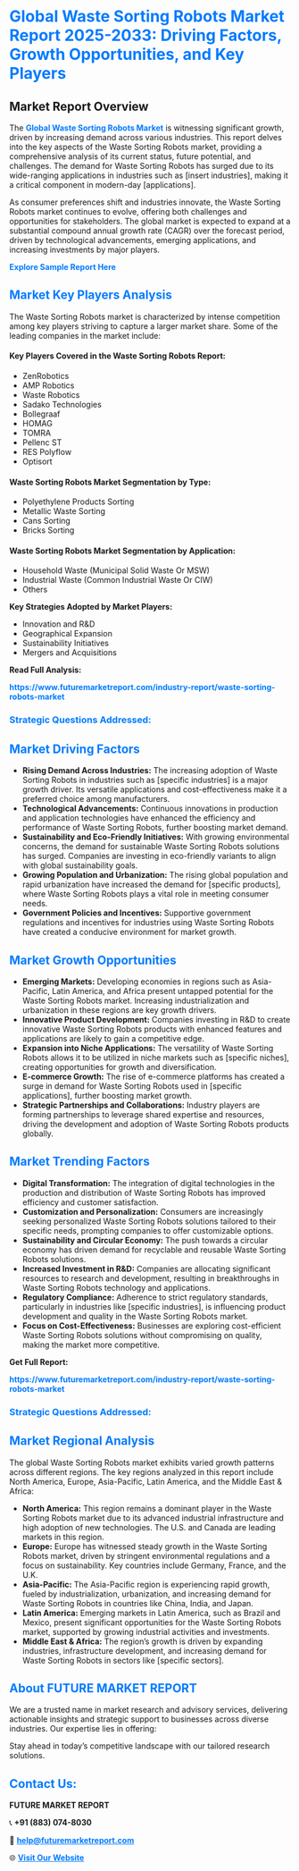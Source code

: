 <h1 style="color: #007BFF;">Global Waste Sorting Robots Market Report 2025-2033: Driving Factors, Growth Opportunities, and Key Players</h1>

<section id="overview">
<h2>Market Report Overview</h2>
<p>The <a href="https://www.futuremarketreport.com/industry-report/waste-sorting-robots-market" style="color: #007BFF; text-decoration: none;"><strong>Global Waste Sorting Robots Market</strong></a> is witnessing significant growth, driven by increasing demand across various industries. This report delves into the key aspects of the Waste Sorting Robots market, providing a comprehensive analysis of its current status, future potential, and challenges. The demand for Waste Sorting Robots has surged due to its wide-ranging applications in industries such as [insert industries], making it a critical component in modern-day [applications].</p>
<p>As consumer preferences shift and industries innovate, the Waste Sorting Robots market continues to evolve, offering both challenges and opportunities for stakeholders. The global market is expected to expand at a substantial compound annual growth rate (CAGR) over the forecast period, driven by technological advancements, emerging applications, and increasing investments by major players.</p>
</section>

<section id="overview">
<p><a href="https://www.futuremarketreport.com/request-sample/reportId=89071" style="color: #007BFF; text-decoration: none;"><strong>Explore Sample Report Here</strong></a></p>
</section>

<section id="key-players">
<h2 style="color: #007BFF;">Market Key Players Analysis</h2>
<p>The Waste Sorting Robots market is characterized by intense competition among key players striving to capture a larger market share. Some of the leading companies in the market include:</p>
<h4>Key Players Covered in the Waste Sorting Robots Report:</h4>
<ul><li>ZenRobotics</li><li>AMP Robotics</li><li>Waste Robotics</li><li>Sadako Technologies</li><li>Bollegraaf</li><li>HOMAG</li><li>TOMRA</li><li>Pellenc ST</li><li>RES Polyflow</li><li>Optisort</li></ul>
<h4>Waste Sorting Robots Market Segmentation by Type:</h4>
<ul><li>Polyethylene Products Sorting</li><li>Metallic Waste Sorting</li><li>Cans Sorting</li><li>Bricks Sorting</li></ul>

<h4>Waste Sorting Robots Market Segmentation by Application:</h4>
<ul><li>Household Waste (Municipal Solid Waste Or MSW)</li><li>Industrial Waste (Common Industrial Waste Or CIW)</li><li>Others</li></ul>
<p><strong>Key Strategies Adopted by Market Players:</strong></p>
<ul>
<li>Innovation and R&D</li>
<li>Geographical Expansion</li>
<li>Sustainability Initiatives</li>
<li>Mergers and Acquisitions</li>
</ul>
</section>

<section>
<p><strong>Read Full Analysis: </strong></p><a href="https://www.futuremarketreport.com/industry-report/waste-sorting-robots-market" style="color: #007BFF; text-decoration: none;"><strong>https://www.futuremarketreport.com/industry-report/waste-sorting-robots-market</strong></a>
<h3 style="color: #007BFF;">Strategic Questions Addressed:</h3>
</section>

<section id="driving-factors">
<h2 style="color: #007BFF;">Market Driving Factors</h2>
<ul>
<li><strong>Rising Demand Across Industries:</strong> The increasing adoption of Waste Sorting Robots in industries such as [specific industries] is a major growth driver. Its versatile applications and cost-effectiveness make it a preferred choice among manufacturers.</li>
<li><strong>Technological Advancements:</strong> Continuous innovations in production and application technologies have enhanced the efficiency and performance of Waste Sorting Robots, further boosting market demand.</li>
<li><strong>Sustainability and Eco-Friendly Initiatives:</strong> With growing environmental concerns, the demand for sustainable Waste Sorting Robots solutions has surged. Companies are investing in eco-friendly variants to align with global sustainability goals.</li>
<li><strong>Growing Population and Urbanization:</strong> The rising global population and rapid urbanization have increased the demand for [specific products], where Waste Sorting Robots plays a vital role in meeting consumer needs.</li>
<li><strong>Government Policies and Incentives:</strong> Supportive government regulations and incentives for industries using Waste Sorting Robots have created a conducive environment for market growth.</li>
</ul>
</section>

<section id="growth-opportunities">
<h2 style="color: #007BFF;">Market Growth Opportunities</h2>
<ul>
<li><strong>Emerging Markets:</strong> Developing economies in regions such as Asia-Pacific, Latin America, and Africa present untapped potential for the Waste Sorting Robots market. Increasing industrialization and urbanization in these regions are key growth drivers.</li>
<li><strong>Innovative Product Development:</strong> Companies investing in R&D to create innovative Waste Sorting Robots products with enhanced features and applications are likely to gain a competitive edge.</li>
<li><strong>Expansion into Niche Applications:</strong> The versatility of Waste Sorting Robots allows it to be utilized in niche markets such as [specific niches], creating opportunities for growth and diversification.</li>
<li><strong>E-commerce Growth:</strong> The rise of e-commerce platforms has created a surge in demand for Waste Sorting Robots used in [specific applications], further boosting market growth.</li>
<li><strong>Strategic Partnerships and Collaborations:</strong> Industry players are forming partnerships to leverage shared expertise and resources, driving the development and adoption of Waste Sorting Robots products globally.</li>
</ul>
</section>

<section id="trending-factors">
<h2 style="color: #007BFF;">Market Trending Factors</h2>
<ul>
<li><strong>Digital Transformation:</strong> The integration of digital technologies in the production and distribution of Waste Sorting Robots has improved efficiency and customer satisfaction.</li>
<li><strong>Customization and Personalization:</strong> Consumers are increasingly seeking personalized Waste Sorting Robots solutions tailored to their specific needs, prompting companies to offer customizable options.</li>
<li><strong>Sustainability and Circular Economy:</strong> The push towards a circular economy has driven demand for recyclable and reusable Waste Sorting Robots solutions.</li>
<li><strong>Increased Investment in R&D:</strong> Companies are allocating significant resources to research and development, resulting in breakthroughs in Waste Sorting Robots technology and applications.</li>
<li><strong>Regulatory Compliance:</strong> Adherence to strict regulatory standards, particularly in industries like [specific industries], is influencing product development and quality in the Waste Sorting Robots market.</li>
<li><strong>Focus on Cost-Effectiveness:</strong> Businesses are exploring cost-efficient Waste Sorting Robots solutions without compromising on quality, making the market more competitive.</li>
</ul>
</section>

<section>
<p><strong>Get Full Report: </strong></p><a href="https://www.futuremarketreport.com/industry-report/waste-sorting-robots-market" style="color: #007BFF; text-decoration: none;"><strong>https://www.futuremarketreport.com/industry-report/waste-sorting-robots-market</strong></a>
<h3 style="color: #007BFF;">Strategic Questions Addressed:</h3>
</section>


<section id="regional-analysis">
<h2 style="color: #007BFF;">Market Regional Analysis</h2>
<p>The global Waste Sorting Robots market exhibits varied growth patterns across different regions. The key regions analyzed in this report include North America, Europe, Asia-Pacific, Latin America, and the Middle East & Africa:</p>
<ul>
<li><strong>North America:</strong> This region remains a dominant player in the Waste Sorting Robots market due to its advanced industrial infrastructure and high adoption of new technologies. The U.S. and Canada are leading markets in this region.</li>
<li><strong>Europe:</strong> Europe has witnessed steady growth in the Waste Sorting Robots market, driven by stringent environmental regulations and a focus on sustainability. Key countries include Germany, France, and the U.K.</li>
<li><strong>Asia-Pacific:</strong> The Asia-Pacific region is experiencing rapid growth, fueled by industrialization, urbanization, and increasing demand for Waste Sorting Robots in countries like China, India, and Japan.</li>
<li><strong>Latin America:</strong> Emerging markets in Latin America, such as Brazil and Mexico, present significant opportunities for the Waste Sorting Robots market, supported by growing industrial activities and investments.</li>
<li><strong>Middle East & Africa:</strong> The region’s growth is driven by expanding industries, infrastructure development, and increasing demand for Waste Sorting Robots in sectors like [specific sectors].</li>
</ul>
</section>

<footer>
<h2 style="color: #007BFF;">About FUTURE MARKET REPORT</h2>
<p>We are a trusted name in market research and advisory services, delivering actionable insights and strategic support to businesses across diverse industries. Our expertise lies in offering:</p>

<p>Stay ahead in today’s competitive landscape with our tailored research solutions.</p>

<h2 style="color: #007BFF;">Contact Us:</h2>
<p><strong>FUTURE MARKET REPORT</strong></p>
<p>📞 <strong>+91 (883) 074-8030</strong></p>
<p>📧 <strong><a href="mailto:help@futuremarketreport.com" style="color: #007BFF;">help@futuremarketreport.com</a></strong></p>
<p>🌐 <strong><a href="https://www.futuremarketreport.com/" style="color: #007BFF;">Visit Our Website</a></strong></p>
</footer>